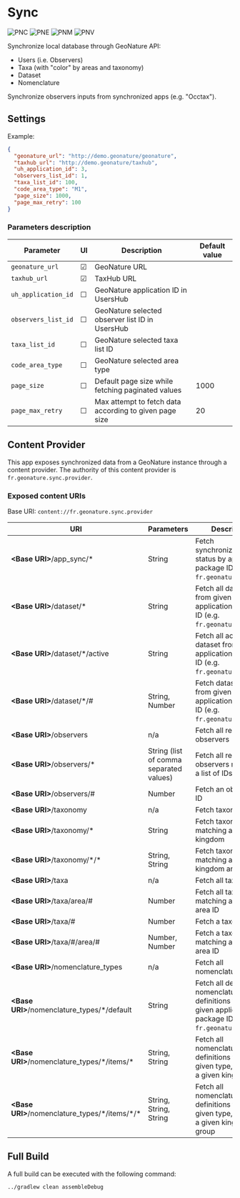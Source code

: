 # Sync

![PNC](https://raw.githubusercontent.com/PnX-SI/gn_mobile_core/develop/sync/src/pnc/res/mipmap-xxxhdpi/ic_launcher.png)
![PNE](https://raw.githubusercontent.com/PnX-SI/gn_mobile_core/develop/sync/src/pne/res/mipmap-xxxhdpi/ic_launcher.png)
![PNM](https://raw.githubusercontent.com/PnX-SI/gn_mobile_core/develop/sync/src/pnm/res/mipmap-xxxhdpi/ic_launcher.png)
![PNV](https://raw.githubusercontent.com/PnX-SI/gn_mobile_core/develop/sync/src/pnv/res/mipmap-xxxhdpi/ic_launcher.png)

Synchronize local database through GeoNature API:

- Users (i.e. Observers)
- Taxa (with "color" by areas and taxonomy)
- Dataset
- Nomenclature

Synchronize observers inputs from synchronized apps (e.g. "Occtax").

## Settings

Example:

```json
{
  "geonature_url": "http://demo.geonature/geonature",
  "taxhub_url": "http://demo.geonature/taxhub",
  "uh_application_id": 3,
  "observers_list_id": 1,
  "taxa_list_id": 100,
  "code_area_type": "M1",
  "page_size": 1000,
  "page_max_retry": 100
}
```

### Parameters description

| Parameter           | UI      | Description                                            | Default value |
| ------------------- | ------- | ------------------------------------------------------ | ------------- |
| `geonature_url`     | &#9745; | GeoNature URL                                          |               |
| `taxhub_url`        | &#9745; | TaxHub URL                                             |               |
| `uh_application_id` | &#9744; | GeoNature application ID in UsersHub                   |               |
| `observers_list_id` | &#9744; | GeoNature selected observer list ID in UsersHub        |               |
| `taxa_list_id`      | &#9744; | GeoNature selected taxa list ID                        |               |
| `code_area_type`    | &#9744; | GeoNature selected area type                           |               |
| `page_size`         | &#9744; | Default page size while fetching paginated values      | 1000          |
| `page_max_retry`    | &#9744; | Max attempt to fetch data according to given page size | 20            |

## Content Provider

This app exposes synchronized data from a GeoNature instance through a content provider.
The authority of this content provider is `fr.geonature.sync.provider`.

### Exposed content URIs

Base URI: `content://fr.geonature.sync.provider`

| URI                                                | Parameters                              | Description                                                                                               |
| -------------------------------------------------- | --------------------------------------- | --------------------------------------------------------------------------------------------------------- |
| **\<Base URI\>**/app_sync/\*                       | String                                  | Fetch synchronization status by application package ID (e.g. `fr.geonature.occtax`)                       |
| **\<Base URI\>**/dataset/\*                        | String                                  | Fetch all dataset from given application package ID (e.g. `fr.geonature.occtax`)                          |
| **\<Base URI\>**/dataset/\*/active                 | String                                  | Fetch all active dataset from given application package ID (e.g. `fr.geonature.occtax`)                   |
| **\<Base URI\>**/dataset/\*/#                      | String, Number                          | Fetch dataset by ID from given application package ID (e.g. `fr.geonature.occtax`)                        |
| **\<Base URI\>**/observers                         | n/a                                     | Fetch all registered observers                                                                            |
| **\<Base URI\>**/observers/\*                      | String (list of comma separated values) | Fetch all registered observers matching a list of IDs                                                     |
| **\<Base URI\>**/observers/#                       | Number                                  | Fetch an observer by ID                                                                                   |
| **\<Base URI\>**/taxonomy                          | n/a                                     | Fetch taxonomy                                                                                            |
| **\<Base URI\>**/taxonomy/\*                       | String                                  | Fetch taxonomy matching a given kingdom                                                                   |
| **\<Base URI\>**/taxonomy/\*/\*                    | String, String                          | Fetch taxonomy matching a given kingdom and group                                                         |
| **\<Base URI\>**/taxa                              | n/a                                     | Fetch all taxa                                                                                            |
| **\<Base URI\>**/taxa/area/#                       | Number                                  | Fetch all taxa matching a given area ID                                                                   |
| **\<Base URI\>**/taxa/#                            | Number                                  | Fetch a taxon by ID                                                                                       |
| **\<Base URI\>**/taxa/#/area/#                     | Number, Number                          | Fetch a taxon by ID matching a given area ID                                                              |
| **\<Base URI\>**/nomenclature_types                | n/a                                     | Fetch all nomenclature types                                                                              |
| **\<Base URI\>**/nomenclature_types/\*/default     | String                                  | Fetch all default nomenclature definitions from given application package ID (e.g. `fr.geonature.occtax`) |
| **\<Base URI\>**/nomenclature_types/\*/items/\*    | String, String                          | Fetch all nomenclature definitions from given type, matching a given kingdom                              |
| **\<Base URI\>**/nomenclature_types/\*/items/\*/\* | String, String, String                  | Fetch all nomenclature definitions from given type, matching a given kingdom and group                    |

## Full Build

A full build can be executed with the following command:

```
../gradlew clean assembleDebug
```
